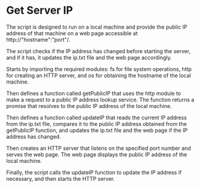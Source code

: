# Get Server IP

The script is designed to run on a local machine and provide the public IP address of that machine on a web page accessible at http://"hostname":"port"/.

The script checks if the IP address has changed before starting the server, and if it has, it updates the ip.txt file and the web page accordingly.

Starts by importing the required modules: fs for file system operations, http for creating an HTTP server, and os for obtaining the hostname of the local machine.

Then defines a function called getPublicIP that uses the http module to make a request to a public IP address lookup service. The function returns a promise that resolves to the public IP address of the local machine.

Then defines a function called updateIP that reads the current IP address from the ip.txt file, compares it to the public IP address obtained from the getPublicIP function, and updates the ip.txt file and the web page if the IP address has changed.

Then creates an HTTP server that listens on the specified port number and serves the web page. The web page displays the public IP address of the local machine.

Finally, the script calls the updateIP function to update the IP address if necessary, and then starts the HTTP server.

